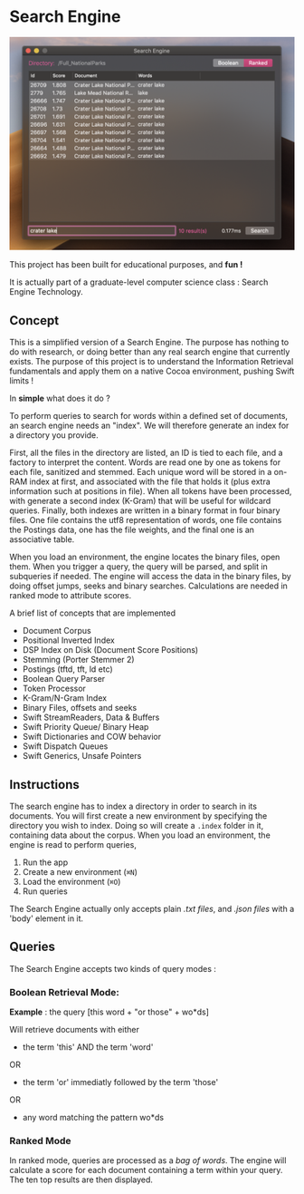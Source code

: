 # Search Engine

  

<p  align="center">

<img  src="Screenshots/SearchEngine-screenshots-11-8-18.png"  width="700"  alt="Search Engine Preview"/>
</p>

  

This project has been built for educational purposes, and **fun !**

It is actually part of a graduate-level computer science class : Search Engine Technology.


## Concept

This is a simplified version of a Search Engine. The purpose has nothing to do with research, or doing better than any real search engine that currently exists. The purpose of this project is to understand the Information Retrieval fundamentals and apply them on a native Cocoa environment, pushing Swift limits !

In **simple** what does it do ?

To perform queries to search for words within a defined set of documents, an search engine needs an "index". We will therefore generate an index for a directory you provide. 

First, all the files in the directory are listed, an ID is tied to each file, and a factory to interpret the content. Words are read one by one as tokens for each file, sanitized and stemmed. Each unique word will be stored in a on-RAM index at first, and associated with the file that holds it (plus extra information such at positions in file). When all tokens have been processed, with generate a second index (K-Gram) that will be useful for wildcard queries. Finally, both indexes are written in a binary format in four binary files.
One file contains the utf8 representation of words, one file contains the Postings data, one has the file weights, and the final one is an associative table.

When you load an environment, the engine locates the binary files, open them.
When you trigger a query, the query will be parsed, and split in subqueries if needed.
The engine will access the data in the binary files, by doing offset jumps, seeks and binary searches. Calculations are needed in ranked mode to attribute scores.

A brief list of concepts that are implemented

 - Document Corpus
 - Positional Inverted Index
 - DSP Index on Disk (Document Score Positions)
 - Stemming (Porter Stemmer 2)
 - Postings (tftd, tft, ld etc)
 - Boolean Query Parser
 - Token Processor
 - K-Gram/N-Gram Index
 - Binary Files, offsets and seeks
 - Swift StreamReaders, Data & Buffers
 - Swift Priority Queue/ Binary Heap
 - Swift Dictionaries and COW behavior
 - Swift Dispatch Queues
 - Swift Generics, Unsafe Pointers

## Instructions

  The search engine has to index a directory in order to search in its documents.
  You will first create a new environment by specifying the directory you wish to index.
  Doing so will create a ```.index``` folder in it, containing data about the corpus.
  When you load an environment, the engine is read to perform queries,

1. Run the app
2. Create a new environment (```⌘N```)
3. Load the environment (```⌘O```)
4. Run queries

The Search Engine actually only accepts plain *.txt files*, and *.json files* with a 'body' element in it.

  

## Queries

  

The Search Engine accepts two kinds of query modes :

  ### Boolean Retrieval Mode:

**Example** : the query [this word + "or those" + wo*ds]

  

Will retrieve documents with either

  

- the term 'this' AND the term 'word'

OR

- the term 'or' immediatly followed by the term 'those'

OR

- any word matching the pattern wo*ds

### Ranked Mode

In ranked mode, queries are processed as a *bag of words*. The engine will calculate a score for each document containing a term within your query. The ten top results are then displayed.